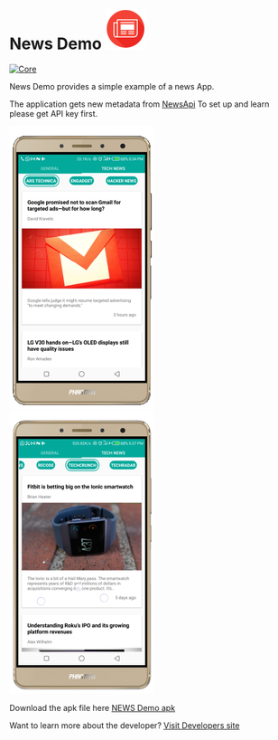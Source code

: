
# News Demo  ![Alt text](app/src/main/res/drawable-ldpi/app_icon.png?raw=true "App Icon")
[ ![Core](screenshots/donwload.svg) ](latest-apk/news_demo.apk?raw=true)

News Demo provides a simple example of a news App.


The application gets new metadata from [NewsApi](https://newsapi.org/)
To set up and learn please get API key first.

![Alt text](screenshots/1.png?raw=true  "News")
![Alt text](screenshots/2.png?raw=true "News")

Download the apk file here [NEWS Demo apk](latest-apk/news_demo.apk?raw=true)

Want to learn more about the developer? [Visit Developers site](http://165.227.122.70/)

